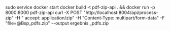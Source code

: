 sudo service docker start
docker build -t pdf-zip-api . && docker run -p 8000:8000 pdf-zip-api
curl -X POST "http://localhost:8004/api/process-zip"      -H "
accept: application/zip"      -H "Content-Type: multipart/form-data"      -F "file=@Bsp_pdfs.zip"      --output ergebnis
_pdfs.zip
